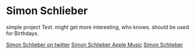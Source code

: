 # Simon Schlieber
simple project Test. might get more interesting, who knows.
should be used for Birthdays.


[Simon Schlieber on twitter](https://www.twitter.com/schlieber)
[Simon Schlieber Apple Music](https://music.apple.com/profile/schlieber)
[Simon Schlieber](https://schlieber.net)